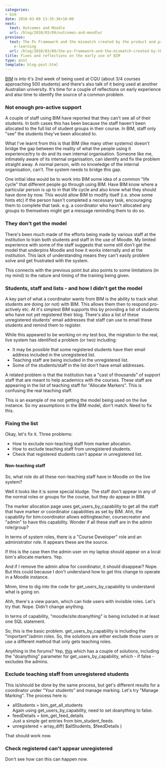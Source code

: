 ```yaml
---
categories:
- bim
date: 2010-03-09 13:35:36+10:00
next:
  text: Outcomes and Moodle
  url: /blog/2010/03/09/outcomes-and-moodle/
previous:
  text: The Ps Framework and the mismatch created by the product and process of industrial
    e-learning
  url: /blog/2010/03/09/the-ps-framework-and-the-mismatch-created-by-the-product-and-process-of-industrial-e-learning/
title: Fixes and reflections on the early use of BIM
type: post
template: blog-post.html
---
```

[BIM](/blog/research/bam-blog-aggregation-management/) is into it's 2nd week of being used at CQU (about 3/4 courses approaching 500 students) and there's also talk of it being used at another Australian university. It's time for a couple of reflections on early experience and also time to identify the source of a common problem.

### Not enough pro-active support

A couple of staff using BIM have reported that they can't see all of their students. In both cases this has been because the staff haven't been allocated to the full list of student groups in their course. In BIM, staff only "see" the students they've been allocated to.

What I've learnt from this is that BIM (like many other systems) doesn't bridge the gap between the reality of what the people using it experience/try to do and its own internal organisation. Someone like me, intimately aware of its internal organisation, can identify and fix the problem straight away. A normal person, with no knowledge of the internal organisation, can't. The system needs to bridge this gap.

One initial idea would be to work into BIM some idea of a common "life cycle" that different people go through using BIM. Have BIM know where a particular person is up to in that life cycle and also know what they should have done by now. This would allow BIM to modify itself (i.e. show some hints etc) if the person hasn't completed a necessary task, encouraging them to complete that task. e.g. a coordinator who hasn't allocated any groups to themselves might get a message reminding them to do so.

### They don't get the model

There's been much made of the efforts being made by various staff at the institution to train both students and staff in the use of Moodle. My limited experience with some of the staff suggests that some still don't get the model that underpins Moodle and how it works internally and at the institution. This lack of understanding means they can't easily problem solve and get frustrated with the system.

This connects with the previous point but also points to some limitations (in my mind) to the nature and timing of the training being given.

### Students, staff and lists - and how I didn't get the model

A key part of what a coordinator wants from BIM is the ability to track what students are doing (or not) with BIM. This allows them then to respond pro-actively etc. At it's simplest BIM supports this by providing a list of students who have not yet registered their blog. There's also a list of these unregistered students' email addresses that staff can use to email these students and remind them to register.

While this appeared to be working on my test box, the migration to the real, live system has identified a problem (or two) including:

- It may be possible that some registered students have their email address included in the unregistered list.
- Teaching staff are being included in the unregistered list.
- Some of the students/staff in the list don't have email addresses.

A related problem is that the institution has a "cast of thousands" of support staff that are meant to help academics with the courses. These staff are appearing in the list of teaching staff for "Allocate Markers". This is confusing the real teaching staff.

This is an example of me not getting the model being used on the live instance. So my assumptions in the BIM model, don't match. Need to fix this.

### Fixing the list

Okay, let's fix it. Three problems:

- How to exclude non-teaching staff from marker allocation.
- How to exclude teaching staff from unregistered students.
- Check that registered students can't appear in unregistered list.

#### Non-teaching staff

So, what role do all these non-teaching staff have in Moodle on the live system?

Well it looks like it is some special kludge. The staff don't appear in any of the normal roles or groups for the course, but they do appear in BIM.

The marker allocation page uses get\_users\_by\_capability to get all the staff that have marker or coordinator capabilities as set by BIM. Ahh, the capability for bim:coordinator allows editingteacher, coursecreator and "admin" to have this capability. Wonder if all these staff are in the admin role/group?

In terms of system roles, there is a "Course Developer" role and an administrator role. It appears these are the source.

If this is the case then the admin user on my laptop should appear on a local bim's allocate markers. Yep.

And if I remove the admin allow for coordinator, it should disappear? Nope. But this could because I don't understand how to get this change to operate in a Moodle instance.

Mmm, time to dig into the code for get\_users\_by\_capability to understand what is going on.

Ahh, there's a view param, which can hide users with invisible roles. Let's try that. Nope. Didn't change anything.

In terms of capability, "moodle/site:doanything" is being included in at least one SQL statement.

So, this is the basic problem. get\_users\_by\_capability is including the "important"/admin roles. So, the solutions are either exclude those users or use a different method that only gets teaching roles.

Anything in the forums? Yep, [this](http://moodle.org/mod/forum/discuss.php?d=115636) which has a couple of solutions, including the "doanything" parameter for get\_users\_by\_capability, which - if false - excludes the admins.

### Exclude teaching staff from unregistered students

This is/should be done by the same process, but get's different results for a coordinator under "Your students" and manage marking. Let's try "Manage Marking". The process here is:

- allStudents = bim\_get\_all\_students  
    Again using get\_users\_by\_capability, need to set doanything to false.
- feedDetails = bim\_get\_feed\_details  
    Just a simple get entries from bim\_student\_feeds.
- unregistered = array\_diff( $allStudents, $feedDetails )

That should work now.

### Check registered can't appear unregistered

Don't see how can this can happen now.